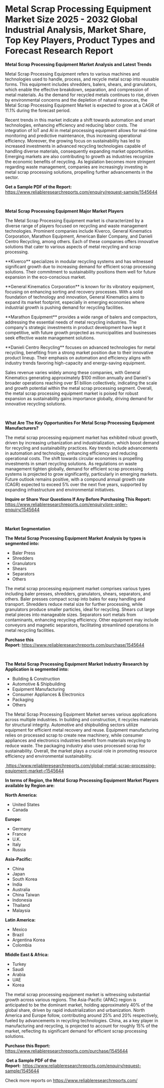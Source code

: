 <p><h1>Metal Scrap Processing Equipment Market Size 2025 - 2032 Global Industrial Analysis, Market Share, Top Key Players, Product Types and Forecast Research Report</h1></p><p><strong>Metal Scrap Processing Equipment Market Analysis and Latest Trends</strong></p>
<p><p>Metal Scrap Processing Equipment refers to various machines and technologies used to handle, process, and recycle metal scrap into reusable forms. This equipment includes shredders, balers, shears, and granulators, which enable the effective breakdown, separation, and compression of metal materials. As the demand for recycled metals continues to rise, driven by environmental concerns and the depletion of natural resources, the Metal Scrap Processing Equipment Market is expected to grow at a CAGR of 11.1% during the forecast period.</p><p>Recent trends in this market indicate a shift towards automation and smart technologies, enhancing efficiency and reducing labor costs. The integration of IoT and AI in metal processing equipment allows for real-time monitoring and predictive maintenance, thus increasing operational efficiency. Moreover, the growing focus on sustainability has led to increased investments in advanced recycling technologies capable of handling diverse materials, consequently expanding market opportunities. Emerging markets are also contributing to growth as industries recognize the economic benefits of recycling. As legislation becomes more stringent regarding waste management, companies are increasingly investing in metal scrap processing solutions, propelling further advancements in the sector.</p></p>
<p><strong>Get a Sample PDF of the Report:&nbsp;</strong> <a href="https://www.reliableresearchreports.com/enquiry/request-sample/1545644?utm_campaign=1720&utm_medium=2&utm_source=Github&utm_content=ia&utm_term=08042025&utm_id=metal-scrap-processing-equipment">https://www.reliableresearchreports.com/enquiry/request-sample/1545644</a></p>
<p>&nbsp;</p>
<p><strong>Metal Scrap Processing Equipment Major Market Players</strong></p>
<p><p>The Metal Scrap Processing Equipment market is characterized by a diverse range of players focused on recycling and waste management technologies. Prominent companies include Kiverco, General Kinematics Corporation, Marathon Equipment, American Baler Company, and Danieli Centro Recycling, among others. Each of these companies offers innovative solutions that cater to various aspects of metal recycling and scrap processing.</p><p>**Kiverco** specializes in modular recycling systems and has witnessed significant growth due to increasing demand for efficient scrap processing solutions. Their commitment to sustainability positions them well for future expansion in the eco-conscious market.</p><p>**General Kinematics Corporation** is known for its vibratory equipment, focusing on enhancing sorting and recovery processes. With a solid foundation of technology and innovation, General Kinematics aims to expand its market footprint, especially in emerging economies where industrial growth is pushing demand for recycling facilities.</p><p>**Marathon Equipment** provides a wide range of balers and compactors, addressing the essential needs of metal recycling industries. The company's strategic investments in product development have kept it competitive, with future growth projected as municipalities and businesses seek effective waste management solutions.</p><p>**Danieli Centro Recycling** focuses on advanced technologies for metal recycling, benefiting from a strong market position due to their innovative product lineup. Their emphasis on automation and efficiency aligns with industry trends favoring high-capacity and energy-saving equipment.</p><p>Sales revenue varies widely among these companies, with General Kinematics generating approximately $100 million annually and Danieli's broader operations reaching over $1 billion collectively, indicating the scale and growth potential within the metal scrap processing segment. Overall, the metal scrap processing equipment market is poised for robust expansion as sustainability gains importance globally, driving demand for innovative recycling solutions.</p></p>
<p>&nbsp;</p>
<p><strong>What Are The Key Opportunities For Metal Scrap Processing Equipment Manufacturers?</strong></p>
<p><p>The metal scrap processing equipment market has exhibited robust growth, driven by increasing urbanization and industrialization, which boost demand for recycling and sustainability practices. Key trends include advancements in automation and technology, enhancing efficiency and reducing operational costs. The shift towards circular economies is propelling investments in smart recycling solutions. As regulations on waste management tighten globally, demand for efficient scrap processing systems is projected to grow significantly, particularly in emerging markets. Future outlook remains positive, with a compound annual growth rate (CAGR) expected to exceed 5% over the next five years, supported by expanding infrastructure and environmental initiatives.</p></p>
<p><strong>Inquire or Share Your Questions If Any Before Purchasing This Report:</strong> <a href="https://www.reliableresearchreports.com/enquiry/pre-order-enquiry/1545644?utm_campaign=1720&utm_medium=2&utm_source=Github&utm_content=ia&utm_term=08042025&utm_id=metal-scrap-processing-equipment">https://www.reliableresearchreports.com/enquiry/pre-order-enquiry/1545644</a></p>
<p>&nbsp;</p>
<p><strong>Market Segmentation</strong></p>
<p><strong>The Metal Scrap Processing Equipment Market Analysis by types is segmented into:</strong></p>
<p><ul><li>Baler Press</li><li>Shredders</li><li>Granulators</li><li>Shears</li><li>Separators</li><li>Others</li></ul></p>
<p><p>The metal scrap processing equipment market comprises various types including baler presses, shredders, granulators, shears, separators, and others. Baler presses compact scrap into bales for easy handling and transport. Shredders reduce metal size for further processing, while granulators produce smaller particles, ideal for recycling. Shears cut large metal pieces into manageable sizes. Separators sort metals from contaminants, enhancing recycling efficiency. Other equipment may include conveyors and magnetic separators, facilitating streamlined operations in metal recycling facilities.</p></p>
<p><strong>Purchase this Report:&nbsp;</strong><a href="https://www.reliableresearchreports.com/purchase/1545644?utm_campaign=1720&utm_medium=2&utm_source=Github&utm_content=ia&utm_term=08042025&utm_id=metal-scrap-processing-equipment">https://www.reliableresearchreports.com/purchase/1545644</a></p>
<p>&nbsp;</p>
<p><strong>The Metal Scrap Processing Equipment Market Industry Research by Application is segmented into:</strong></p>
<p><ul><li>Building & Construction</li><li>Automotive & Shipbuilding</li><li>Equipment Manufacturing</li><li>Consumer Appliances & Electronics</li><li>Packaging</li><li>Others</li></ul></p>
<p><p>The Metal Scrap Processing Equipment Market serves various applications across multiple industries. In building and construction, it recycles materials for structural integrity. Automotive and shipbuilding sectors utilize equipment for efficient metal recovery and reuse. Equipment manufacturing relies on processed scrap to create new machinery, while consumer appliances and electronics industries benefit from materials recycling to reduce waste. The packaging industry also uses processed scrap for sustainability. Overall, the market plays a crucial role in promoting resource efficiency and environmental sustainability.</p></p>
<p><a href="https://www.reliableresearchreports.com/global-metal-scrap-processing-equipment-market-r1545644?utm_campaign=1720&utm_medium=2&utm_source=Github&utm_content=ia&utm_term=08042025&utm_id=metal-scrap-processing-equipment">&nbsp;https://www.reliableresearchreports.com/global-metal-scrap-processing-equipment-market-r1545644</a></p>
<p><strong>In terms of Region, the Metal Scrap Processing Equipment Market Players available by Region are:</strong></p>
<p>
    <p> <strong> North America: </strong>
        <ul>
            <li>United States</li>
            <li>Canada</li>
        </ul>
        </p> 
    <p> <strong> Europe: </strong>
        <ul>
            <li>Germany</li>
            <li>France</li>
            <li>U.K.</li>
            <li>Italy</li>
            <li>Russia</li>
        </ul>
        </p> 
    <p> <strong> Asia-Pacific: </strong>
        <ul>
            <li>China</li>
            <li>Japan</li>
            <li>South Korea</li>
            <li>India</li>
            <li>Australia</li>
            <li>China Taiwan</li>
            <li>Indonesia</li>
            <li>Thailand</li>
            <li>Malaysia</li>
        </ul>
        </p> 
    <p> <strong> Latin America: </strong>
        <ul>
            <li>Mexico</li>
            <li>Brazil</li>
            <li>Argentina Korea</li>
            <li>Colombia</li>
        </ul>
        </p> 
    <p> <strong> Middle East & Africa: </strong>
        <ul>
            <li>Turkey</li>
            <li>Saudi</li>
            <li>Arabia</li>
            <li>UAE</li>
            <li>Korea</li>
        </ul>
    </p>
    </p>
<p><p>The metal scrap processing equipment market is witnessing substantial growth across various regions. The Asia-Pacific (APAC) region is anticipated to be the dominant market, holding approximately 40% of the global share, driven by rapid industrialization and urbanization. North America and Europe follow, contributing around 25% and 20% respectively, fueled by advancements in recycling technologies. China, as a key player in manufacturing and recycling, is projected to account for roughly 15% of the market, reflecting its significant demand for efficient scrap processing solutions.</p></p>
<p><strong>Purchase this Report: </strong><a href="https://www.reliableresearchreports.com/purchase/1545644?utm_campaign=1720&utm_medium=2&utm_source=Github&utm_content=ia&utm_term=08042025&utm_id=metal-scrap-processing-equipment">https://www.reliableresearchreports.com/purchase/1545644</a></p>
<p>&nbsp;<strong>Get a Sample PDF of the Report:&nbsp;&nbsp;</strong><a href="https://www.reliableresearchreports.com/enquiry/request-sample/1545644?utm_campaign=1720&utm_medium=2&utm_source=Github&utm_content=ia&utm_term=08042025&utm_id=metal-scrap-processing-equipment">https://www.reliableresearchreports.com/enquiry/request-sample/1545644</a></p>
<p><strong></strong></p>
<p>Check more reports on <a href="https://www.reliableresearchreports.com/?utm_campaign=1720&utm_medium=2&utm_source=Github&utm_content=ia&utm_term=08042025&utm_id=metal-scrap-processing-equipment">https://www.reliableresearchreports.com/</a></p>